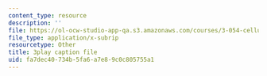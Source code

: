 ```yaml
---
content_type: resource
description: ''
file: https://ol-ocw-studio-app-qa.s3.amazonaws.com/courses/3-054-cellular-solids-structure-properties-and-applications-spring-2015/fa7dec40734b5fa6a7e89c0c805755a1_Btl0HCfSPuU.vtt
file_type: application/x-subrip
resourcetype: Other
title: 3play caption file
uid: fa7dec40-734b-5fa6-a7e8-9c0c805755a1
---
```

